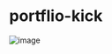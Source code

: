 # portflio-kick
![image](https://user-images.githubusercontent.com/92893157/161455716-979a43c9-4e49-4936-b2d5-6d60b6321ca5.png)
